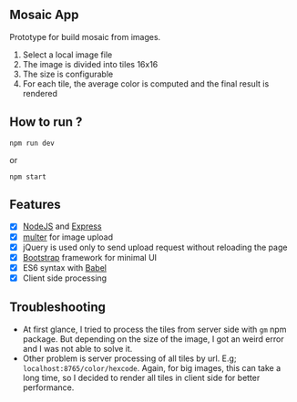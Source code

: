 Mosaic App
----------

Prototype for build mosaic from images.

1. Select a local image file
2. The image is divided into tiles 16x16
  1. The size is configurable
3. For each tile, the average color is computed and the final result is rendered


How to run ?
------------

```
npm run dev
```
or
```
npm start
```

Features
--------

* [x] [NodeJS](https://nodejs.org/) and [Express](http://expressjs.com/)
* [x] [multer](https://www.npmjs.com/package/multer/) for image upload
* [x] jQuery is used only to send upload request without reloading the page
* [x] [Bootstrap](http://getbootstrap.com/) framework for minimal UI
* [x] ES6 syntax with [Babel](https://babeljs.io/)
* [x] Client side processing

Troubleshooting
---------------

* At first glance, I tried to process the tiles from server side with `gm` npm package. But depending on the
size of the image, I got an weird error and I was not able to solve it.
* Other problem is server processing of all tiles by url. E.g; `localhost:8765/color/hexcode`. Again, for big
images, this can take a long time, so I decided to render all tiles in client side for better performance.
